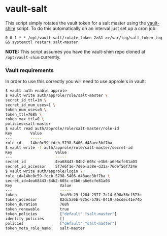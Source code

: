 vault-salt
===

This script simply rotates the vault token for a salt master using the [vault-shim](https://github.com/ev0rtex/vault-shim) script. To do this automatically on an interval just set up a cron job:

```
0 0 1 * * /opt/vault-salt/rotate_token 2>&1 >>/var/log/salt_token.log && systemctl restart salt-master
```

**NOTE:** This script assumes you have the vault-shim repo cloned at `/opt/vault-shim` currently.

### Vault requirements

In order to use this correctly you will need to use approle's in vault:

```sh
$ vault auth enable approle
$ vault write auth/approle/role/salt-master \
secret_id_ttl=1m \
secret_id_num_uses=1 \
token_num_uses=0 \
token_ttl=768h \
token_max_ttl=0 \
policies=salt-master
$ vault read auth/approle/role/salt-master/role-id
Key        Value
---        -----
role_id    14bc0c59-fdcb-5798-5406-d48aec3bf7ba
$ vault write -f auth/approle/role/salt-master/secret-id
Key                   Value
---                   -----
secret_id             4ea68443-84b2-605c-e3b6-a6e6cfe81a03
secret_id_accessor    5f7e6f1e-7d0b-a38e-d31a-76def56f724e
$ vault write auth/approle/login \
role_id=14bc0c59-fdcb-5798-5406-d48aec3bf7ba \
secret_id=4ea68443-84b2-605c-e3b6-a6e6cfe81a03
Key                     Value
---                     -----
token                   3ea99c29-f284-2577-7c14-698a56cf573c
token_accessor          82dc5a6b-925c-578c-0419-a6cdec41e74b
token_duration          768h
token_renewable         true
token_policies          ["default" "salt-master"]
identity_policies       []
policies                ["default" "salt-master"]
token_meta_role_name    salt-master
```

